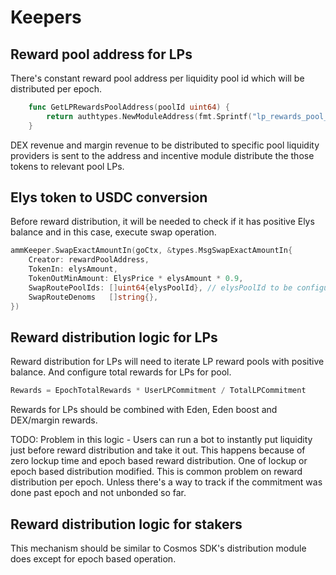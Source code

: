 <!--
order: 3
-->

# Keepers

## Reward pool address for LPs

There's constant reward pool address per liquidity pool id which will be distributed per epoch.

```go
    func GetLPRewardsPoolAddress(poolId uint64) {
        return authtypes.NewModuleAddress(fmt.Sprintf("lp_rewards_pool_%d", poolId))
    }
```

DEX revenue and margin revenue to be distributed to specific pool liquidity providers is sent to the address and incentive module distribute the those tokens to relevant pool LPs.

## Elys token to USDC conversion

Before reward distribution, it will be needed to check if it has positive Elys balance and in this case, execute swap operation.

```go
ammKeeper.SwapExactAmountIn(goCtx, &types.MsgSwapExactAmountIn{
    Creator: rewardPoolAddress,
	TokenIn: elysAmount,
	TokenOutMinAmount: ElysPrice * elysAmount * 0.9,
	SwapRoutePoolIds: []uint64{elysPoolId}, // elysPoolId to be configured on incentive module params
	SwapRouteDenoms   []string{},
})
```

## Reward distribution logic for LPs

Reward distribution for LPs will need to iterate LP reward pools with positive balance.
And configure total rewards for LPs for pool.

```go
Rewards = EpochTotalRewards * UserLPCommitment / TotalLPCommitment
```

Rewards for LPs should be combined with Eden, Eden boost and DEX/margin rewards.

TODO: Problem in this logic - Users can run a bot to instantly put liquidity just before reward distribution and take it out. This happens because of zero lockup time and epoch based reward distribution. One of lockup or epoch based distribution modified. This is common problem on reward distribution per epoch.
Unless there's a way to track if the commitment was done past epoch and not unbonded so far.

## Reward distribution logic for stakers

This mechanism should be similar to Cosmos SDK's distribution module does except for epoch based operation.
